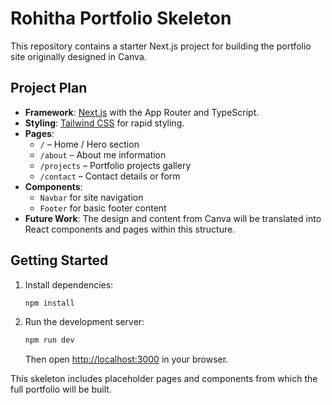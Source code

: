 # Rohitha Portfolio Skeleton

This repository contains a starter Next.js project for building the portfolio site originally designed in Canva.

## Project Plan

* **Framework**: [Next.js](https://nextjs.org/) with the App Router and TypeScript.
* **Styling**: [Tailwind CSS](https://tailwindcss.com/) for rapid styling.
* **Pages**:
  - `/` – Home / Hero section
  - `/about` – About me information
  - `/projects` – Portfolio projects gallery
  - `/contact` – Contact details or form
* **Components**:
  - `Navbar` for site navigation
  - `Footer` for basic footer content
* **Future Work**: The design and content from Canva will be translated into React components and pages within this structure.

## Getting Started

1. Install dependencies:
   ```bash
   npm install
   ```
2. Run the development server:
   ```bash
   npm run dev
   ```
   Then open [http://localhost:3000](http://localhost:3000) in your browser.

This skeleton includes placeholder pages and components from which the full portfolio will be built.
